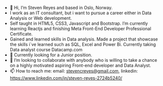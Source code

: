 - 👋 Hi, I’m Steven Reyes and based in Oslo, Norway.
-    I work as an IT consultant, but i want to pursue a career either in Data Analysis or Web development.
-    Self taught in HTML5, CSS3, Javascript and Bootstrap. I’m currently learning Reactjs and finishing Meta Front-End Developer Professional Certificate.
-    Gained and learned skills in Data analysis. Made a project that showcase the skills i`ve learned such as SQL, Excel and Power Bi. Currently taking Data analyst          course Datacamp.com 
- 👀 Currently looking for a Junior position.
- 💞️ I’m looking to collaborate with anybody who is willing to take a chance on a highly motivated aspiring Front-end developer and Data Analyst.
- 📫 How to reach me: email: stevencreyes@gmail.com, linkedin: https://www.linkedin.com/in/steven-reyes-2724b5240/

<!---
rscr/rscr is a ✨ special ✨ repository because its `README.md` (this file) appears on your GitHub profile.
You can click the Preview link to take a look at your changes.
--->
